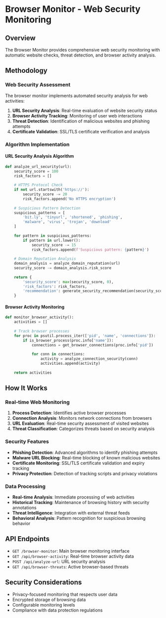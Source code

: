 
# Browser Monitor - Web Security Monitoring

## Overview
The Browser Monitor provides comprehensive web security monitoring with automatic website checks, threat detection, and browser activity analysis.

## Methodology

### Web Security Assessment
The browser monitor implements automated security analysis for web activities:

1. **URL Security Analysis**: Real-time evaluation of website security status
2. **Browser Activity Tracking**: Monitoring of user web interactions
3. **Threat Detection**: Identification of malicious websites and phishing attempts
4. **Certificate Validation**: SSL/TLS certificate verification and analysis

### Algorithm Implementation

#### URL Security Analysis Algorithm
```python
def analyze_url_security(url):
    security_score = 100
    risk_factors = []
    
    # HTTPS Protocol Check
    if not url.startswith('https://'):
        security_score -= 20
        risk_factors.append('No HTTPS encryption')
    
    # Suspicious Pattern Detection
    suspicious_patterns = [
        'bit.ly', 'tinyurl', 'shortened', 'phishing',
        'malware', 'virus', 'trojan', 'download'
    ]
    
    for pattern in suspicious_patterns:
        if pattern in url.lower():
            security_score -= 15
            risk_factors.append(f'Suspicious pattern: {pattern}')
    
    # Domain Reputation Analysis
    domain_analysis = analyze_domain_reputation(url)
    security_score -= domain_analysis.risk_score
    
    return {
        'security_score': max(security_score, 0),
        'risk_factors': risk_factors,
        'recommendation': generate_security_recommendation(security_score)
    }
```

#### Browser Activity Monitoring
```python
def monitor_browser_activity():
    activities = []
    
    # Track browser processes
    for proc in psutil.process_iter(['pid', 'name', 'connections']):
        if is_browser_process(proc.info['name']):
            connections = get_browser_connections(proc.info['pid'])
            
            for conn in connections:
                activity = analyze_connection_security(conn)
                activities.append(activity)
    
    return activities
```

## How It Works

### Real-time Web Monitoring
1. **Process Detection**: Identifies active browser processes
2. **Connection Analysis**: Monitors network connections from browsers
3. **URL Evaluation**: Real-time security assessment of visited websites
4. **Threat Classification**: Categorizes threats based on security analysis

### Security Features
- **Phishing Detection**: Advanced algorithms to identify phishing attempts
- **Malware URL Blocking**: Real-time blocking of known malicious websites
- **Certificate Monitoring**: SSL/TLS certificate validation and expiry tracking
- **Privacy Protection**: Detection of tracking scripts and privacy violations

### Data Processing
- **Real-time Analysis**: Immediate processing of web activities
- **Historical Tracking**: Maintenance of browsing history with security annotations
- **Threat Intelligence**: Integration with external threat feeds
- **Behavioral Analysis**: Pattern recognition for suspicious browsing behavior

## API Endpoints
- `GET /browser-monitor`: Main browser monitoring interface
- `GET /api/browser-activity`: Real-time browser activity data
- `POST /api/analyze-url`: URL security analysis
- `GET /api/browser-threats`: Active browser-based threats

## Security Considerations
- Privacy-focused monitoring that respects user data
- Encrypted storage of browsing data
- Configurable monitoring levels
- Compliance with data protection regulations
